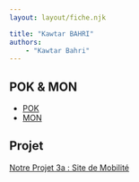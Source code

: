 ```yaml
---
layout: layout/fiche.njk

title: "Kawtar BAHRI"
authors:
    - "Kawtar Bahri"
---
```




## POK & MON

* [POK](./pok)
* [MON](./mon)

## Projet

[Notre Projet 3a : Site de Mobilité](../../../projets/2023-2024/Mobilite)
